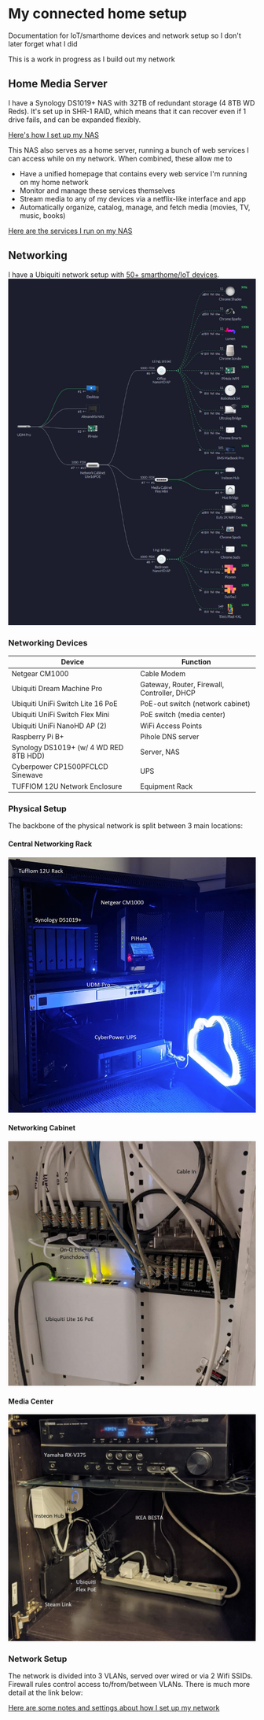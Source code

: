 # My connected home setup
Documentation for IoT/smarthome devices and network setup so I don't later forget what I did

This is a work in progress as I build out my network

## Home Media Server

I have a Synology DS1019+ NAS with 32TB of redundant storage (4 8TB WD Reds). It's set up in SHR-1 RAID, which means that it can recover even if 1 drive fails, and can be expanded flexibly. 

[Here's how I set up my NAS](NAS/nas_setup_notes.md)

This NAS also serves as a home server, running a bunch of web services I can access while on my network.
When combined, these allow me to
- Have a unified homepage that contains every web service I'm running on my home network
- Monitor and manage these services themselves
- Stream media to any of my devices via a netflix-like interface and app
- Automatically organize, catalog, manage, and fetch media (movies, TV, music, books)

[Here are the services I run on my NAS](NAS/docker_services.md)

## Networking

I have a Ubiquiti network setup with [50+ smarthome/IoT devices](Networking/smarthome_inventory.md).  
![](Networking/images/network_map_200915.jpg)

### Networking Devices

| Device                                 | Function                                    |
| -------------------------------------- | ------------------------------------------- |
| Netgear CM1000                         | Cable Modem                                 |
| Ubiquiti Dream Machine Pro             | Gateway, Router, Firewall, Controller, DHCP |
| Ubiquiti UniFi Switch Lite 16 PoE      | PoE-out switch (network cabinet)            |
| Ubiquiti UniFi Switch Flex Mini        | PoE switch (media center)                   |
| Ubiquiti UniFi NanoHD AP (2)           | WiFi Access Points                          |
| Raspberry Pi B+                        | Pihole DNS server                           |
| Synology DS1019+ (w/ 4 WD RED 8TB HDD) | Server, NAS                                 |
| Cyberpower CP1500PFCLCD Sinewave       | UPS                                         |
| TUFFIOM 12U Network Enclosure          | Equipment Rack                              |

### Physical Setup

The backbone of the physical network is split between 3 main locations:

#### Central Networking Rack

![network_rack_200915](Networking/images/network_rack_200915.jpg)

#### Networking Cabinet

![network_cabinet_200915](Networking/images/network_cabinet_200915.jpg)

#### Media Center

![media_cabinet_200915](Networking/images/media_cabinet_200915.jpg)

### Network Setup

The network is divided into 3 VLANs, served over wired or via 2 Wifi SSIDs. Firewall rules control access to/from/between VLANs. There is much more detail at the link below:

[Here are some notes and settings about how I set up my network](Networking/network_setup_notes.md)